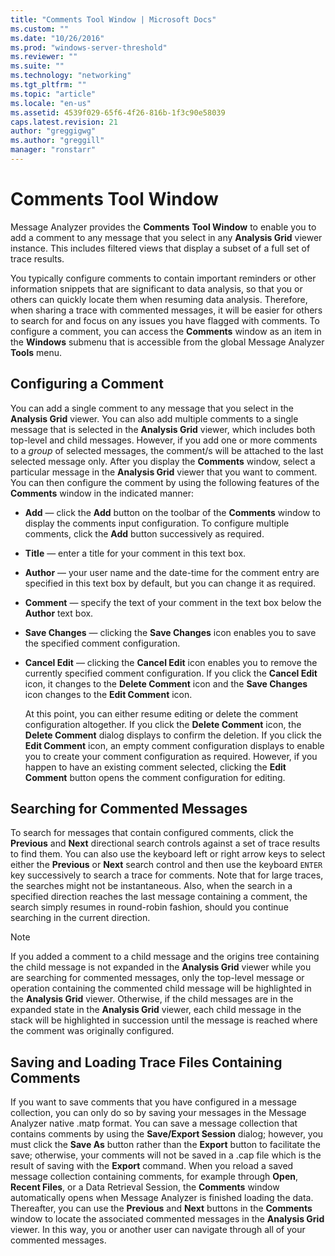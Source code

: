 ```yaml
---
title: "Comments Tool Window | Microsoft Docs"
ms.custom: ""
ms.date: "10/26/2016"
ms.prod: "windows-server-threshold"
ms.reviewer: ""
ms.suite: ""
ms.technology: "networking"
ms.tgt_pltfrm: ""
ms.topic: "article"
ms.locale: "en-us"
ms.assetid: 4539f029-65f6-4f26-816b-1f3c90e58039
caps.latest.revision: 21
author: "greggigwg"
ms.author: "greggill"
manager: "ronstarr"
---
```

# Comments Tool Window
Message Analyzer provides the **Comments** **Tool Window** to enable you to add a comment to any message that you select in any **Analysis Grid** viewer instance. This includes filtered views that display a subset of a full set of trace results.  
  
 You typically configure comments to contain important reminders or other information snippets that are significant to data analysis, so that you or others can quickly locate them when resuming data analysis. Therefore, when sharing a trace with commented messages, it will be easier for others to search for and focus on any issues you have flagged with comments. To configure a comment, you can access the **Comments** window as an item in the **Windows** submenu that is accessible from the global Message Analyzer **Tools** menu.  
  
## Configuring a Comment  
 You can add a single comment to any message that you select in the **Analysis Grid** viewer. You can also add multiple comments to a single message that is selected in the **Analysis Grid** viewer, which includes both top-level and child messages. However, if you add one or more comments to a *group* of selected messages, the comment/s will be attached to the last selected message only. After you display the **Comments** window, select a particular message in the **Analysis Grid** viewer that you want to comment. You can then configure the comment by using the following features of the **Comments** window in the indicated manner:  
  
-   **Add** — click the **Add** button on the toolbar of the **Comments** window to display the comments input configuration. To configure multiple comments, click the **Add** button successively as required.  
  
-   **Title** — enter a title for your comment in this text box.  
  
-   **Author** — your user name and the date-time for the comment entry are specified in this text box by default, but you can change it as required.  
  
-   **Comment** — specify the text of your comment in the text box below the **Author** text box.  
  
-   **Save Changes** — clicking the **Save Changes** icon enables you to save the specified comment configuration.  
  
-   **Cancel Edit** — clicking the **Cancel Edit** icon enables you to remove the currently specified comment configuration. If you click the **Cancel Edit** icon, it changes to the **Delete Comment** icon and the **Save Changes** icon changes to the **Edit Comment** icon.  
  
     At this point, you can either resume editing or delete the comment configuration altogether. If you click the **Delete Comment** icon, the **Delete Comment** dialog displays to confirm the deletion. If you click the **Edit Comment** icon, an empty comment configuration displays to enable you to create your comment configuration as required. However, if you happen to have an existing comment selected, clicking the **Edit Comment** button opens the comment configuration for editing.  
  
## Searching for Commented Messages  
 To search for messages that contain configured comments, click the **Previous** and **Next** directional search controls against a set of trace results to find them. You can also use the keyboard left or right arrow keys to select either the **Previous** or **Next** search control and then use the keyboard `ENTER` key successively to search a trace for comments. Note that for large traces, the searches might not be instantaneous. Also, when the search in a specified direction reaches the last message containing a comment, the search simply resumes in round-robin fashion, should you continue searching in the current direction.  
  
> [!NOTE]
>  If you added a comment to a child message and the origins tree containing the child message is not expanded in the **Analysis Grid** viewer while you are searching for commented messages, only the top-level message or operation containing the commented child message will be highlighted in the **Analysis Grid** viewer. Otherwise, if the child messages are in the expanded state in the **Analysis Grid** viewer, each child message in the stack will be highlighted in succession until the message is reached where the comment was originally configured.  
  
## Saving and Loading Trace Files Containing Comments  
 If you want to save comments that you have configured in a message collection, you can only do so by saving your messages in the Message Analyzer native .matp format. You can save a message collection that contains comments by using the **Save/Export Session** dialog; however, you must click the **Save As** button rather than the **Export** button to facilitate the save; otherwise, your comments will not be saved in a .cap file which is the result of saving with the **Export** command. When you reload a saved message collection containing comments, for example through **Open**, **Recent Files**, or a Data Retrieval Session, the **Comments** window automatically opens when Message Analyzer is finished loading the data. Thereafter, you can use the **Previous** and **Next** buttons in the **Comments** window to locate the associated commented messages in the **Analysis Grid** viewer. In this way, you or another user can navigate through all of your commented messages.